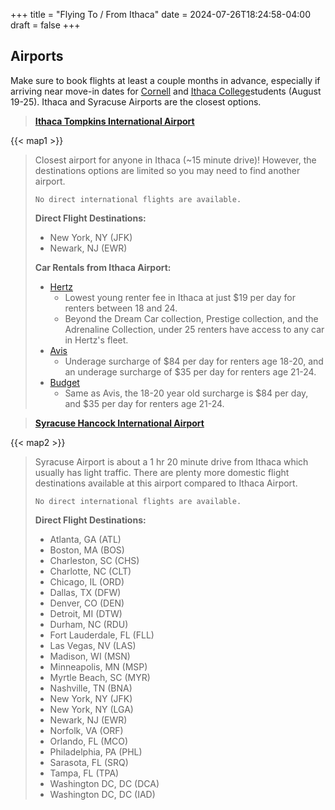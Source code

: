 +++
title = "Flying To / From Ithaca"
date = 2024-07-26T18:24:58-04:00
draft = false
+++

## Airports
Make sure to book flights at least a couple months in advance, especially if arriving near move-in dates for [Cornell](https://scl.cornell.edu/residential-life/housing/housing-details/moving-campus)
 and [Ithaca College](https://www.ithaca.edu/office-residential-life/living-campus/move)students (August 19-25). Ithaca and Syracuse Airports are the closest options.


> **[Ithaca Tompkins International Airport](https://flyithaca.com/)**

{{< map1 >}}

> Closest airport for anyone in Ithaca (~15 minute drive)!
> However, the destinations options are limited so you 
> may need to find another airport. 
> 
> `No direct international flights are available.`
> 
> **Direct Flight Destinations:**
>   - New York, NY (JFK) 
>   - Newark, NJ (EWR) 
>
>
> **Car Rentals from Ithaca Airport:**
>   - [Hertz](https://www.hertz.com/us/en/location/unitedstates/newyork/ithaca)
>     - Lowest young renter fee in Ithaca at just $19 per day for renters between 18 and 24.
>     - Beyond the Dream Car collection, Prestige collection, and the Adrenaline Collection, under 25 renters have access to any car in Hertz's fleet. 
>   - [Avis](https://www.avis.com/en/locations/us/ny/ithaca/ith)
>     - Underage surcharge of $84 per day for renters age 18-20, and an underage surcharge of $35 per day for renters age 21-24.
>   - [Budget](https://www.budget.com/en/locations/us/ny/ithaca/ith)
>     - Same as Avis, the 18-20 year old surcharge is $84 per day, and $35 per day for renters age 21-24.

> **[Syracuse Hancock International Airport](https://syrairport.org/)**

{{< map2 >}}

> Syracuse Airport is about a 1 hr 20 minute drive from Ithaca which usually has light traffic. There are plenty more domestic flight destinations available at this airport compared to Ithaca Airport.
>
> `No direct international flights are available.`
>
> **Direct Flight Destinations:**
>
>   - Atlanta, GA (ATL)
>   - Boston, MA (BOS)
>   - Charleston, SC (CHS)
>   - Charlotte, NC (CLT)
>   - Chicago, IL (ORD)
>   - Dallas, TX (DFW)
>   - Denver, CO (DEN)
>   - Detroit, MI (DTW)
>   - Durham, NC (RDU)
>   - Fort Lauderdale, FL (FLL)
>   - Las Vegas, NV (LAS)
>   - Madison, WI (MSN)
>   - Minneapolis, MN (MSP)
>   - Myrtle Beach, SC (MYR)
>   - Nashville, TN (BNA)
>   - New York, NY (JFK)
>   - New York, NY (LGA)
>   - Newark, NJ (EWR)
>   - Norfolk, VA (ORF)
>   - Orlando, FL (MCO)
>   - Philadelphia, PA (PHL)
>   - Sarasota, FL (SRQ)
>   - Tampa, FL (TPA)
>   - Washington DC, DC (DCA)
>   - Washington DC, DC (IAD)